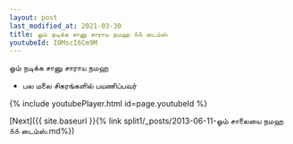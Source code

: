 ```yaml
---
layout: post
last_modified_at: 2021-03-30
title: ஓம் நடிக்க சானு சாராய நமஹ ௧௧ டைம்ஸ்
youtubeId: I0MscI6Cm9M
---
```

 
 
 ஓம் நடிக்க சானு சாராய நமஹ  
 
 -  பல மலை சிகரங்களில் பயணிப்பவர் 
 
  
 
  
 
 
 
 
 
 


{% include youtubePlayer.html id=page.youtubeId %}
 
[Next]({{ site.baseurl }}{% link  split1/_posts/2013-06-11-ஓம் சாலையை நமஹ ௧௧ டைம்ஸ்.md%})
 

